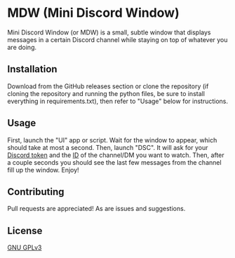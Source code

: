 # MDW (Mini Discord Window)

Mini Discord Window (or MDW) is a small, subtle window that displays messages in a certain Discord channel while staying on top of whatever you are doing.

## Installation

Download from the GitHub releases section or clone the repository (if cloning the repository and running the python files, be sure to install everything in requirements.txt), then refer to "Usage" below for instructions.

## Usage

First, launch the "UI" app or script. Wait for the window to appear, which should take at most a second. Then, launch "DSC". It will ask for your [Discord token](https://github.com/Tyrrrz/DiscordChatExporter/wiki/Obtaining-Token-and-Channel-IDs#how-to-get-a-user-token) and the [ID](https://github.com/Tyrrrz/DiscordChatExporter/wiki/Obtaining-Token-and-Channel-IDs#how-to-get-a-server-id-or-a-server-channel-id) of the channel/DM you want to watch. Then, after a couple seconds you should see the last few messages from the channel fill up the window. Enjoy!

## Contributing
Pull requests are appreciated! As are issues and suggestions.

## License
[GNU GPLv3](https://choosealicense.com/licenses/gpl-3.0/)